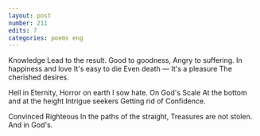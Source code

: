 ```yaml
---
layout: post
number: 211
edits: 7
categories: poems eng
---
```


Knowledge 
Lead to the result. 
Good to goodness,
Angry to suffering.
In happiness and love 
It's easy to die
Even death —
It's a pleasure 
The cherished desires.

Hell in Eternity,
Horror on earth 
I sow hate.
On God's Scale 
At the bottom and at the height
Intrigue seekers
Getting rid of 
Confidence.

Convinced 
Righteous 
In the paths of the straight,
Treasures are not stolen.
And in God's.
